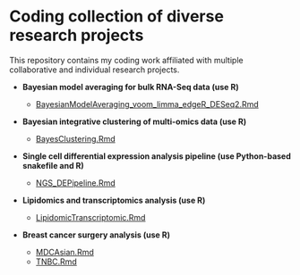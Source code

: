 # Coding collection of diverse research projects

This repository contains my coding work affiliated with multiple collaborative and individual research projects.

- **Bayesian model averaging for bulk RNA-Seq data (use R)**
  - [BayesianModelAveraging_voom_limma_edgeR_DESeq2.Rmd](BayesianModelAveraging_voom_limma_edgeR_DESeq2.Rmd)

- **Bayesian integrative clustering of multi-omics data (use R)**
  - [BayesClustering.Rmd](BayesClustering.Rmd)
  
- **Single cell differential expression analysis pipeline (use Python-based snakefile and R)**
  - [NGS_DEPipeline.Rmd](NGS_DEPipeline.Rmd)
  
- **Lipidomics and transcriptomics analysis (use R)**
  - [LipidomicTranscriptomic.Rmd](LipidomicTranscriptomic.Rmd)

- **Breast cancer surgery analysis (use R)**
  - [MDCAsian.Rmd](MDCAsian.Rmd)
  - [TNBC.Rmd](TNBC.Rmd)

